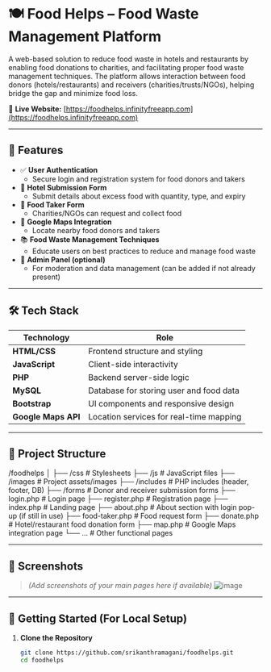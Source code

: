 # 🍽️ Food Helps – Food Waste Management Platform

A web-based solution to reduce food waste in hotels and restaurants by enabling food donations to charities, and facilitating proper food waste management techniques. The platform allows interaction between food donors (hotels/restaurants) and receivers (charities/trusts/NGOs), helping bridge the gap and minimize food loss.

🔗 **Live Website:** [https://foodhelps.infinityfreeapp.com](https://foodhelps.infinityfreeapp.com)

---

## 🌟 Features

- ✅ **User Authentication**
  - Secure login and registration system for food donors and takers
- 🏨 **Hotel Submission Form**
  - Submit details about excess food with quantity, type, and expiry
- 🙋 **Food Taker Form**
  - Charities/NGOs can request and collect food
- 📍 **Google Maps Integration**
  - Locate nearby food donors and takers
- 📚 **Food Waste Management Techniques**
  - Educate users on best practices to reduce and manage food waste
- 🧾 **Admin Panel (optional)**
  - For moderation and data management (can be added if not already present)

---

## 🛠️ Tech Stack

| Technology      | Role                                  |
|-----------------|--------------------------------------|
| **HTML/CSS**    | Frontend structure and styling       |
| **JavaScript**  | Client-side interactivity             |
| **PHP**         | Backend server-side logic             |
| **MySQL**       | Database for storing user and food data|
| **Bootstrap**   | UI components and responsive design  |
| **Google Maps API** | Location services for real-time mapping |

---

## 📂 Project Structure

/foodhelps
│
├── /css # Stylesheets
├── /js # JavaScript files
├── /images # Project assets/images
├── /includes # PHP includes (header, footer, DB)
├── /forms # Donor and receiver submission forms
├── login.php # Login page
├── register.php # Registration page
├── index.php # Landing page
├── about.php # About section with login pop-up (if still in use)
├── food-taker.php # Food request form
├── donate.php # Hotel/restaurant food donation form
├── map.php # Google Maps integration page
└── ... # Other functional pages


---

## 📸 Screenshots

> *(Add screenshots of your main pages here if available)*
![image](https://github.com/user-attachments/assets/367fdf88-45a4-405b-9000-7f3bea06db59)

---

## 🚀 Getting Started (For Local Setup)

1. **Clone the Repository**
   ```bash
   git clone https://github.com/srikanthramagani/foodhelps.git
   cd foodhelps

